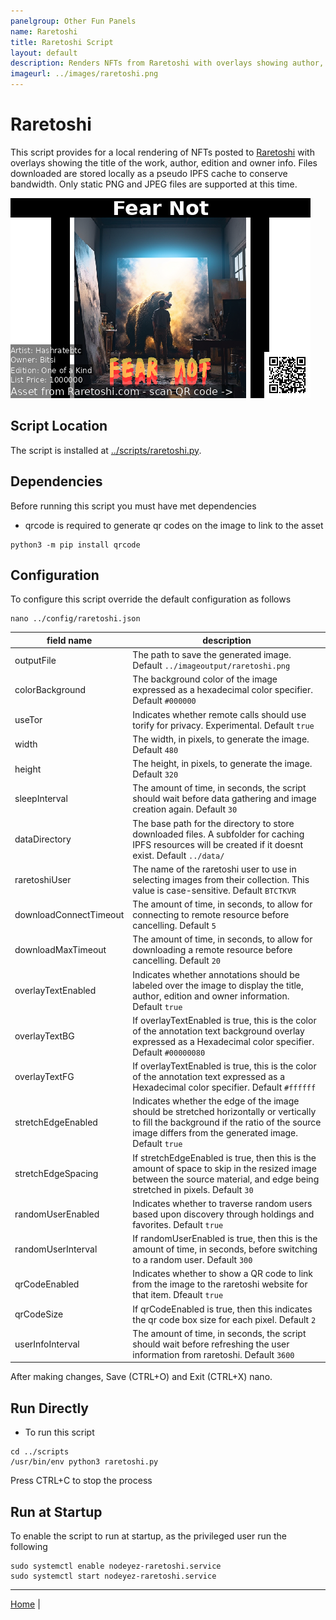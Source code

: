 ```yaml
---
panelgroup: Other Fun Panels
name: Raretoshi
title: Raretoshi Script
layout: default
description: Renders NFTs from Raretoshi with overlays showing author, title, edition and owner info
imageurl: ../images/raretoshi.png
---
```


# Raretoshi

This script provides for a local rendering of NFTs posted to [Raretoshi](https://raretoshi.com/market)
with overlays showing the title of the work, author, edition and owner info.
Files downloaded are stored locally as a pseudo IPFS cache to conserve bandwidth.
Only static PNG and JPEG files are supported at this time.

![sample raretoshi rendering](../images/raretoshi.png)

## Script Location

The script is installed at
[../scripts/raretoshi.py](../scripts/raretoshi.py).

## Dependencies

Before running this script you must have met dependencies

- qrcode is required to generate qr codes on the image to link to the asset

```shell
python3 -m pip install qrcode
```

## Configuration

To configure this script override the default configuration as follows

```shell
nano ../config/raretoshi.json
```

| field name | description |
| --- | --- |
| outputFile | The path to save the generated image. Default `../imageoutput/raretoshi.png` |
| colorBackground | The background color of the image expressed as a hexadecimal color specifier. Default `#000000` |
| useTor | Indicates whether remote calls should use torify for privacy. Experimental. Default `true` |
| width | The width, in pixels, to generate the image. Default `480` |
| height | The height, in pixels, to generate the image. Default `320` |
| sleepInterval | The amount of time, in seconds, the script should wait before data gathering and image creation again. Default `30` |
| dataDirectory | The base path for the directory to store downloaded files. A subfolder for caching IPFS resources will be created if it doesnt exist. Default `../data/` |
| raretoshiUser | The name of the raretoshi user to use in selecting images from their collection. This value is case-sensitive. Default `BTCTKVR` |
| downloadConnectTimeout | The amount of time, in seconds, to allow for connecting to remote resource before cancelling. Default `5` |
| downloadMaxTimeout | The amount of time, in seconds, to allow for downloading a remote resource before cancelling. Default `20` |
| overlayTextEnabled | Indicates whether annotations should be labeled over the image to display the title, author, edition and owner information. Default `true` |
| overlayTextBG | If overlayTextEnabled is true, this is the color of the annotation text background overlay expressed as a Hexadecimal color specifier. Default `#00000080` |
| overlayTextFG | If overlayTextEnabled is true, this is the color of the annotation text expressed as a Hexadecimal color specifier. Default `#ffffff` |
| stretchEdgeEnabled | Indicates whether the edge of the image should be stretched horizontally or vertically to fill the background if the ratio of the source image differs from the generated image. Default `true` |
| stretchEdgeSpacing | If stretchEdgeEnabled is true, then this is the amount of space to skip in the resized image between the source material, and edge being stretched in pixels. Default `30` |
| randomUserEnabled | Indicates whether to traverse random users based upon discovery through holdings and favorites. Default `true` |
| randomUserInterval | If randomUserEnabled is true, then this is the amount of time, in seconds, before switching to a random user. Default `300` |
| qrCodeEnabled | Indicates whether to show a QR code to link from the image to the raretoshi website for that item. Dfeault `true` |
| qrCodeSize | If qrCodeEnabled is true, then this indicates the qr code box size for each pixel. Default `2` |
| userInfoInterval | The amount of time, in seconds, the script should wait before refreshing the user information from raretoshi. Default `3600` |

After making changes, Save (CTRL+O) and Exit (CTRL+X) nano.

## Run Directly

* To run this script

```shell
cd ../scripts
/usr/bin/env python3 raretoshi.py
```

Press CTRL+C to stop the process

## Run at Startup

To enable the script to run at startup, as the privileged user run the following

```shell
sudo systemctl enable nodeyez-raretoshi.service
sudo systemctl start nodeyez-raretoshi.service
```

---

[Home](../) | 

